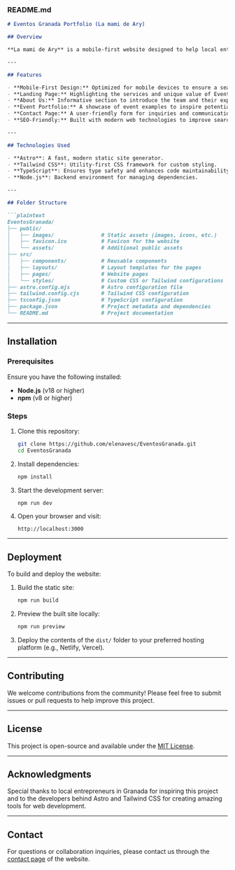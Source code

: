 ### README.md

```markdown
# Eventos Granada Portfolio (La mami de Ary)

## Overview

**La mami de Ary** is a mobile-first website designed to help local entrepreneurs in Granada showcase and organize unforgettable events. This project is built with [Astro](https://astro.build/) and styled using [Tailwind CSS](https://tailwindcss.com/). The website features a landing page, an "About Us" section, an event portfolio, and a contact page to help businesses reach out and connect with their audience.

---

## Features

- **Mobile-First Design:** Optimized for mobile devices to ensure a seamless user experience.
- **Landing Page:** Highlighting the services and unique value of Eventos Granada.
- **About Us:** Informative section to introduce the team and their expertise.
- **Event Portfolio:** A showcase of event examples to inspire potential clients.
- **Contact Page:** A user-friendly form for inquiries and communication.
- **SEO-Friendly:** Built with modern web technologies to improve search engine visibility.

---

## Technologies Used

- **Astro**: A fast, modern static site generator.
- **Tailwind CSS**: Utility-first CSS framework for custom styling.
- **TypeScript**: Ensures type safety and enhances code maintainability.
- **Node.js**: Backend environment for managing dependencies.

---

## Folder Structure

```plaintext
EventosGranada/
├── public/
│   ├── images/               # Static assets (images, icons, etc.)
│   ├── favicon.ico           # Favicon for the website
│   └── assets/               # Additional public assets
├── src/
│   ├── components/           # Reusable components
│   ├── layouts/              # Layout templates for the pages
│   ├── pages/                # Website pages
│   └── styles/               # Custom CSS or Tailwind configurations
├── astro.config.mjs          # Astro configuration file
├── tailwind.config.cjs       # Tailwind CSS configuration
├── tsconfig.json             # TypeScript configuration
├── package.json              # Project metadata and dependencies
└── README.md                 # Project documentation
```

---

## Installation

### Prerequisites

Ensure you have the following installed:

- **Node.js** (v18 or higher)
- **npm** (v8 or higher)

### Steps

1. Clone this repository:
   ```bash
   git clone https://github.com/elenavesc/EventosGranada.git
   cd EventosGranada
   ```

2. Install dependencies:
   ```bash
   npm install
   ```

3. Start the development server:
   ```bash
   npm run dev
   ```

4. Open your browser and visit:
   ```
   http://localhost:3000
   ```

---

## Deployment

To build and deploy the website:

1. Build the static site:
   ```bash
   npm run build
   ```

2. Preview the built site locally:
   ```bash
   npm run preview
   ```

3. Deploy the contents of the `dist/` folder to your preferred hosting platform (e.g., Netlify, Vercel).

---

## Contributing

We welcome contributions from the community! Please feel free to submit issues or pull requests to help improve this project.

---

## License

This project is open-source and available under the [MIT License](https://opensource.org/licenses/MIT).

---

## Acknowledgments

Special thanks to local entrepreneurs in Granada for inspiring this project and to the developers behind Astro and Tailwind CSS for creating amazing tools for web development.

---

## Contact

For questions or collaboration inquiries, please contact us through the [contact page](http://localhost:3000/contact) of the website.

```